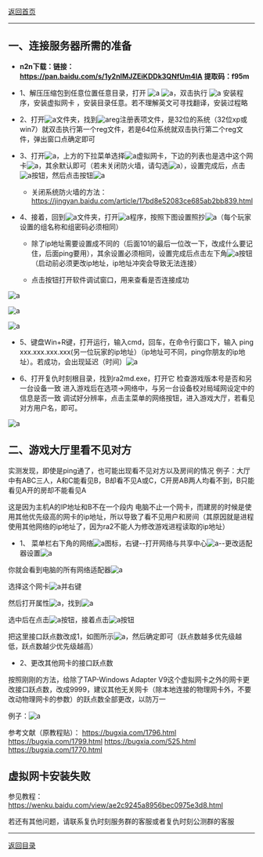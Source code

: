[返回首页](/index.md)
***

## 一、连接服务器所需的准备

- **n2n下载：链接：https://pan.baidu.com/s/1y2nIMJZEiKDDk3QNfUm4IA  提取码：f95m**

- 1、解压压缩包到任意位置任意目录，打开
 ![a](./img/n2nphoto11.png) 
![a](./img/n2nphoto11.1.png)，双击执行 ![a](./img/n2nphoto11.2.png) 安装程序，安装虚拟网卡 ，安装目录任意。若不理解英文可寻找翻译，安装过程略



- 2、打开![a](./img/n2nphoto12.png)文件夹，找到![a](./img/n2nphoto13.png)reg注册表项文件，是32位的系统（32位xp或win7）就双击执行第一个reg文件，若是64位系统就双击执行第二个reg文件，弹出窗口点确定即可



- 3、打开![a](./img/n2nphoto17.png)，上方的下拉菜单选择![a](./img/n2nphoto18.png)虚拟网卡，下边的列表也是选中这个网卡![a](./img/n2nphoto18.1.png)，其余默认即可（若未关闭防火墙，请勾选![a](./img/n2nphoto18.2.png)），设置完成后，点击![a](./img/n2nphoto18.3.png)按钮，然后点击按钮![a](./img/n2nphoto18.4.png)

  -  关闭系统防火墙的方法：https://jingyan.baidu.com/article/17bd8e52083ce685ab2bb839.html






- 4、接着，回到![a](./img/n2nphoto19.png)文件夹，打开![a](./img/n2nphoto110.png)程序，按照下图设置照抄![a](./img/n2nphoto110.1.png)（每个玩家设置的组名称和组密码必须相同）

  -   除了ip地址需要设置成不同的（后面101的最后一位改一下，改成什么要记住，后面ping要用），其余设置必须相同，设置完成后点击左下角![a](./img/n2nphoto111.png)按钮（启动前必须更改ip地址，ip地址冲突会导致无法连接）

  - 点击[](./n2nphoto112.png)按钮打开软件调试窗口，用来查看是否连接成功

![a](./img/n2nphoto116.png)

![a](./img/n2nphoto117.png)

![a](./img/n2nphoto119.1.png)


- 5、键盘Win+R键，打开运行，输入cmd，回车，在命令行窗口下，输入 ping xxx.xxx.xxx.xxx(另一位玩家的ip地址）（ip地址可不同，ping你朋友的ip地址）。若成功，会出现延迟（时间）![a](./img/n2nphoto119.png)



- 6、打开复仇时刻根目录，找到ra2md.exe，打开它
检查游戏版本号是否和另一台设备一致
进入游戏后在选项→网络中，与另一台设备校对局域网设定中的信息是否一致
调试好分辨率，点击主菜单的网络按钮，进入游戏大厅，若看见对方用户名，即可。

![a](./img/n2nphoto120.png)



## 二、游戏大厅里看不见对方

实测发现，即使是ping通了，也可能出现看不见对方以及房间的情况
例子：大厅中有ABC三人，A和C能看见B，B却看不见A或C，C开房AB两人均看不到，B只能看见A开的房却不能看见A


这是因为主机A的IP地址和B不在一个段内
电脑不止一个网卡，而建房的时候是使用其他优先级高的网卡的ip地址，所以导致了看不见用户和房间（其原因就是进程使用其他网络的ip地址了，因为ra2不能人为修改游戏进程读取的ip地址）


- 1、
菜单栏右下角的网络![a](./img/n2nphoto121.png)图标，右键--打开网络与共享中心![a](./img/n2nphoto122.png)--更改适配器设置![a](./img/n2nphoto123.png)

你就会看到电脑的所有网络适配器![a](./img/n2nphoto124.png)

选择这个网卡![a](./img/n2nphoto125.png)并右键

然后打开属性![a](./img/n2nphoto126.png)，找到![a](./img/n2nphoto127.png)

选中后在点击![a](./img/n2nphoto128.png)按钮，接着点击![a](./img/n2nphoto129.png)按钮

把这里接口跃点数改成1，如图所示![a](./img/n2nphoto130.png)，然后确定即可（跃点数越多优先级越低，跃点数越少优先级越高）

- 2、更改其他网卡的接口跃点数

按照刚刚的方法，给除了TAP-Windows Adapter V9这个虚拟网卡之外的网卡更改接口跃点数，改成9999，建议其他无关网卡（除本地连接的物理网卡外，不要改动物理网卡的参数）的跃点数全部更改，以防万一

例子：![a](./img/n2nphoto132.png)






参考文献（原教程贴）：
https://bugxia.com/1796.html
https://bugxia.com/1799.html
https://bugxia.com/525.html
https://bugxia.com/1770.html


## 虚拟网卡安装失败

参见教程：https://wenku.baidu.com/view/ae2c9245a8956bec0975e3d8.html

若还有其他问题，请联系复仇时刻服务群的客服或者复仇时刻公测群的客服

***
[返回目录](/QuestionNAnswer/index.md)
